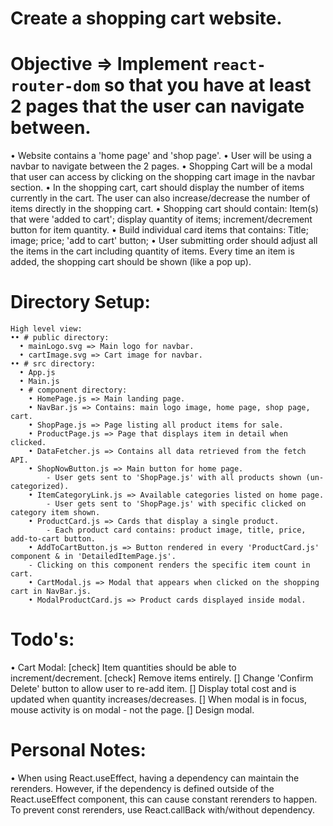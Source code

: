 # Create a shopping cart website.
# Objective => Implement `react-router-dom` so that you have at least 2 pages that the user can navigate between.
  • Website contains a 'home page' and 'shop page'.
  • User will be using a navbar to navigate between the 2 pages.
  • Shopping Cart will be a modal that user can access by clicking on the shopping cart image in the navbar section.
  • In the shopping cart, cart should display the number of items currently in the cart. The user can also increase/decrease the number of items directly in the shopping cart.
  • Shopping cart should contain: Item(s) that were 'added to cart'; display quantity of items; increment/decrement button for item quantity.
  • Build individual card items that contains: Title; image; price; 'add to cart' button;
  • User submitting order should adjust all the items in the cart including quantity of items. Every time an item is added, the shopping cart should be shown (like a pop up).

# Directory Setup:
    High level view:
    •• # public directory:
      • mainLogo.svg => Main logo for navbar.
      • cartImage.svg => Cart image for navbar.
    •• # src directory:
      • App.js
      • Main.js
      • # component directory:
        • HomePage.js => Main landing page.
        • NavBar.js => Contains: main logo image, home page, shop page, cart.
        • ShopPage.js => Page listing all product items for sale.
        • ProductPage.js => Page that displays item in detail when clicked.
        • DataFetcher.js => Contains all data retrieved from the fetch API.
        • ShopNowButton.js => Main button for home page.
            - User gets sent to 'ShopPage.js' with all products shown (un-categorized).
        • ItemCategoryLink.js => Available categories listed on home page.
            - User gets sent to 'ShopPage.js' with specific clicked on category item shown.
        • ProductCard.js => Cards that display a single product.
            - Each product card contains: product image, title, price, add-to-cart button.
        • AddToCartButton.js => Button rendered in every 'ProductCard.js' component & in 'DetailedItemPage.js'.
        - Clicking on this component renders the specific item count in cart.
        • CartModal.js => Modal that appears when clicked on the shopping cart in NavBar.js.
        • ModalProductCard.js => Product cards displayed inside modal.

# Todo's:
  • Cart Modal:
    [check] Item quantities should be able to increment/decrement.
    [check] Remove items entirely.
    [] Change 'Confirm Delete' button to allow user to re-add item.
    [] Display total cost and is updated when quantity increases/decreases.
    [] When modal is in focus, mouse activity is on modal - not the page.
    [] Design modal.


# Personal Notes:
  • When using React.useEffect, having a dependency can maintain the rerenders. However, if the dependency is defined outside of the React.useEffect component, this can cause constant rerenders to happen. To prevent const rerenders, use React.callBack with/without dependency.


